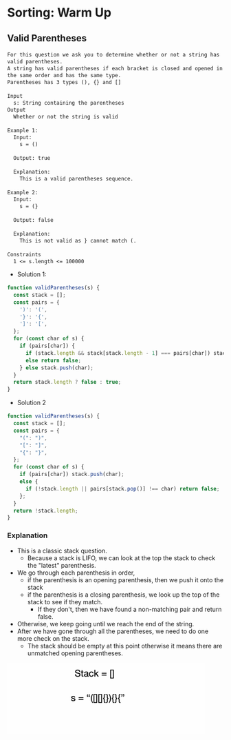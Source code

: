 # Sorting: Warm Up
## Valid Parentheses
```
For this question we ask you to determine whether or not a string has valid parentheses.
A string has valid parentheses if each bracket is closed and opened in the same order and has the same type.
Parentheses has 3 types (), {} and []

Input
  s: String containing the parentheses
Output
  Whether or not the string is valid

Example 1:
  Input:
    s = ()
  
  Output: true

  Explanation:
    This is a valid parentheses sequence.

Example 2:
  Input:
    s = (}

  Output: false

  Explanation:
    This is not valid as } cannot match (.

Constraints
  1 <= s.length <= 100000
```
- Solution 1:
```javascript
function validParentheses(s) {
  const stack = [];
  const pairs = {
    ')': '(',
    '}': '{',
    ']': '[',
  };
  for (const char of s) {
    if (pairs[char]) {
      if (stack.length && stack[stack.length - 1] === pairs[char]) stack.pop();
      else return false;
    } else stack.push(char);
  }
  return stack.length ? false : true;
}
```
- Solution 2
```javascript
function validParentheses(s) {
  const stack = [];
  const pairs = {
    "(": ")",
    "[": "]",
    "{": "}",
  };
  for (const char of s) {
    if (pairs[char]) stack.push(char);
    else {
      if (!stack.length || pairs[stack.pop()] !== char) return false;
    };
  }
  return !stack.length;
}
```
### Explanation
- This is a classic stack question.
  - Because a stack is LIFO, we can look at the top the stack to check the "latest" parenthesis.
- We go through each parenthesis in order,
  - if the parenthesis is an opening parenthesis, then we push it onto the stack
  - if the parenthesis is a closing parenthesis, we look up the top of the stack to see if they match.
    - If they don't, then we have found a non-matching pair and return false.
- Otherwise, we keep going until we reach the end of the string.
- After we have gone through all the parentheses, we need to do one more check on the stack.
  - The stack should be empty at this point otherwise it means there are unmatched opening parentheses.

![validParentheses](../../images/validParentheses.gif)
